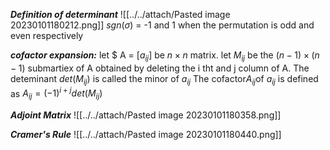 ***Definition of determinant***
![[../../attach/Pasted image 20230101180212.png]]
$sgn(\sigma)$ = -1 and 1 when the permutation is odd and even respectively

***cofactor expansion:***
let $ A = $[a_{ij}]$  be $n\times n$ matrix. let $M_{ij}$ be the $(n-1)\times (n-1)$ submartiex of A obtained by deleting the i tht and j column of A. The deteminant $det(M_{ij})$ is called the minor of $a_{ij}$
The cofactor$A_{ij}$of $a_{ij}$ is defined as $A_{ij} = (-1)^{i+j}det(M_{ij})$ 

***Adjoint Matrix***
![[../../attach/Pasted image 20230101180358.png]]


***Cramer's Rule***
![[../../attach/Pasted image 20230101180440.png]]

